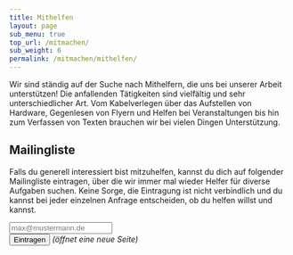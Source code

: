 ```yaml
---
title: Mithelfen
layout: page
sub_menu: true
top_url: /mitmachen/
sub_weight: 6
permalink: /mitmachen/mithelfen/
---
```


Wir sind ständig auf der Suche nach Mithelfern, die uns bei unserer Arbeit unterstützen! Die anfallenden Tätigkeiten sind vielfältig und sehr unterschiedlicher Art. Vom Kabelverlegen über das Aufstellen von Hardware, Gegenlesen von Flyern und Helfen bei Veranstaltungen bis hin zum Verfassen von Texten brauchen wir bei vielen Dingen Unterstützung.

## Mailingliste

Falls du generell interessiert bist mitzuhelfen, kannst du dich auf folgender Mailingliste eintragen, über die wir immer mal wieder Helfer für diverse Aufgaben suchen. Keine Sorge, die Eintragung ist nicht verbindlich und du kannst bei jeder einzelnen Anfrage entscheiden, ob du helfen willst und kannst.

<form action="http://lists.metarheinmain.de/mailman/subscribe/ffda-helfer" target="_blank" method="post">
	<input type="email" name="email" placeholder="max@mustermann.de" required />
	<br />
	<input type="submit" name="submit" value="Eintragen" /> <i>(öffnet eine neue Seite)</i>
</form>